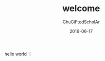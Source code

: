 ﻿---
layout: post
title:  "welcome"
subtitle:   ""  
date:       2016-06-17
author:     "ChuGiFtedScholAr"
header-img: ""
header-mask: 0.1
tags:
    - blog
	- life
	- first
	- ce
---

hello  world  ！